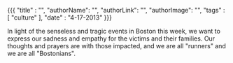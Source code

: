 {{{
  "title" : "",
  "authorName": "",
  "authorLink": "",
  "authorImage": "",
  "tags" : [ "culture" ],
  "date" : "4-17-2013"
}}}

In light of the senseless and tragic events in Boston this week, we want to express our sadness and empathy for the victims and their families. Our thoughts and prayers are with those impacted, and we are all "runners" and we are all "Bostonians".
